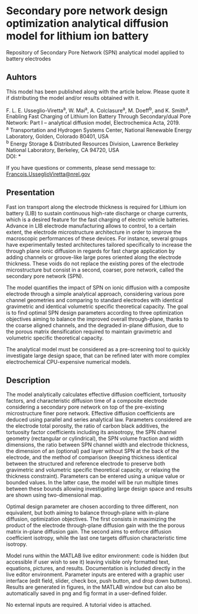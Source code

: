 # Secondary pore network design optimization analytical diffusion model for lithium ion battery
Repository of Secondary Pore Network (SPN) analytical model applied to battery electrodes

## Auhtors
This model has been published along with the article below. Please quote it if distributing the model and/or results obtained with it.

F. L. E. Usseglio-Viretta<sup>a</sup>, W. Mai<sup>a</sup>, A. Colclasure<sup>a</sup>, M. Doeff<sup>b</sup>, and K. Smith<sup>a</sup>, Enabling Fast Charging of Lithium Ion Battery Through Secondary/dual Pore Network: Part I – analytical diffusion model, Electrochemica Acta, 2019.\
<sup>a</sup> Transportation and Hydrogen Systems Center, National Renewable Energy Laboratory, Golden, Colorado 80401, USA\
<sup>b</sup> Energy Storage & Distributed Resources Division, Lawrence Berkeley National Laboratory, Berkeley, CA 94720, USA\
DOI: *

If you have questions or comments, please send message to: Francois.UsseglioViretta@nrel.gov

## Presentation

Fast ion transport along the electrode thickness is required for Lithium ion battery (LIB) to sustain continuous high-rate discharge or charge currents, which is a desired feature for the fast charging of electric vehicle batteries. Advance in LIB electrode manufacturing allows to control, to a certain extent, the electrode microstructure architecture in order to improve the macroscopic performances of these devices. For instance, several groups have experimentally tested architectures tailored specifically to increase the through plane ionic diffusion in regards for fast charge application by adding channels or groove-like large pores oriented along the electrode thickness. These voids do not replace the existing pores of the electrode microstructure but consist in a second, coarser, pore network, called the secondary pore network (SPN).

The model quantifies the impact of SPN on ionic diffusion with a composite electrode through a simple analytical approach, considering various pore channel geometries and comparing to standard electrodes with identical gravimetric and identical volumetric specific theoretical capacity. The goal is to find optimal SPN design parameters according to three optimization objectives aiming to balance the improved overall through-plane, thanks to the coarse aligned channels, and the degraded in-plane diffusion, due to the porous matrix densification required to maintain gravimetric and volumetric specific theoretical capacity.

The analytical model must be considered as a pre-screening tool to quickly investigate large design space, that can be refined later with more complex electrochemical CPU-expensive numerical models.

## Description

The model analytically calculates effective diffusion coefficient, tortuosity factors, and characteristic diffusion time of a composite electrode considering a secondary pore network on top of the pre-existing microstructure finer pore network. Effective diffusion coefficients are deduced using parallel and series analytical law. Parameters considered are the electrode total porosity, the ratio of carbon black additives, the tortuosity factor coefficients including its anisotropy, the SPN channel geometry (rectangular or cylindrical), the SPN volume fraction and width dimensions, the ratio between SPN channel width and electrode thickness, the dimension of an (optional) pad layer without SPN at the back of the electrode, and the method of comparison (keeping thickness identical between the structured and reference electrode to preserve both gravimetric and volumetric specific theoretical capacity, or relaxing the thickness constraint). Parameters can be entered using a unique value or bounded values. In the latter case, the model will be run multiple times between these bounds allowing investigating large design space and results are shown using two-dimensional map. 

Optimal design parameter are chosen according to three different, non equivalent, but both aiming to balance through-plane with in-plane diffusion, optimization objectives. The first consists in maximizing the product of the electrode through-plane diffusion gain with the the porous matrix in-plane diffusion gain. The second aims to enforce diffusion coefficient isotropy, while the last one targets diffusion characteristic time isotropy.

Model runs within the MATLAB live editor environment: code is hidden (but accessible if user wish to see it) leaving visible only formatted text, equations, pictures, and results. Documentation is included directly in the live editor environment. Parameter inputs are entered with a graphic user interface (edit field, slider, check box, push button, and drop down buttons). Results are generated in figures, in the MATLAB window but can also be automatically saved in png and fig format in a user-defined folder.

No external inputs are required. A tutorial video is attached.
